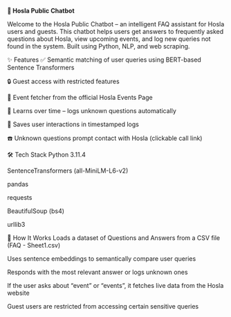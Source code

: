 **🤖 Hosla Public Chatbot**

Welcome to the Hosla Public Chatbot – an intelligent FAQ assistant for Hosla users and guests. This chatbot helps users get answers to frequently asked questions about Hosla, view upcoming events, and log new queries not found in the system. Built using Python, NLP, and web scraping.

✨ Features
✅ Semantic matching of user queries using BERT-based Sentence Transformers

🔒 Guest access with restricted features

📅 Event fetcher from the official Hosla Events Page

🧠 Learns over time – logs unknown questions automatically

📂 Saves user interactions in timestamped logs

☎️ Unknown questions prompt contact with Hosla (clickable call link)

🛠️ Tech Stack
Python 3.11.4

SentenceTransformers (all-MiniLM-L6-v2)

pandas

requests

BeautifulSoup (bs4)

urllib3

🚀 How It Works
Loads a dataset of Questions and Answers from a CSV file (FAQ - Sheet1.csv)

Uses sentence embeddings to semantically compare user queries

Responds with the most relevant answer or logs unknown ones

If the user asks about “event” or “events”, it fetches live data from the Hosla website

Guest users are restricted from accessing certain sensitive queries
